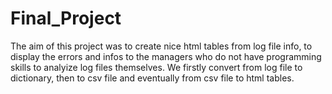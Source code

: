 # Final_Project

The aim of this project was to create nice html tables from log file info, to display the errors and infos to the managers who do not have programming skills to analyize log files themselves.
We firstly convert from log file to dictionary, then to csv file and eventually from csv file to html tables.
